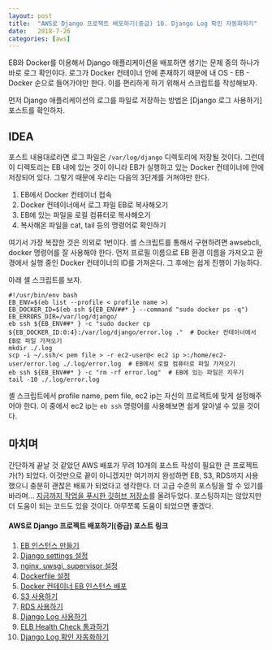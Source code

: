 ```yaml
---
layout: post
title:  "AWS로 Django 프로젝트 배포하기(중급) 10. Django Log 확인 자동화하기"
date:   2018-7-26
categories: [aws]
---
```


<p class="intro"><span class="dropcap">E</span>B와 Docker를 이용해서 Django 애플리케이션을 배포하면 생기는 문제 중의 하나가 바로 로그 확인이다. 로그가 Docker 컨테이너 안에 존재하기 때문에 내 OS - EB - Docker 순으로 들어가야만 한다. 이를 편리하게 하기 위해서 스크립트를 작성해보자.</p>

먼저 Django 애플리케이션의 로그를 파일로 저장하는 방법은 [Django 로그 사용하기] 포스트를 확인하자.

## IDEA

포스트 내용대로라면 로그 파일은 `/var/log/django` 디렉토리에 저장될 것이다. 그런데 이 디렉토리는 EB 내에 있는 것이 아니라 EB가 실행하고 있는 Docker 컨테이너에 안에 저장되어 있다. 그렇기 때문에 우리는 다음의 3단계를 거쳐야만 한다.

1. EB에서 Docker 컨테이너 접속
2. Docker 컨테이너에서 로그 파일 EB로 복사해오기
3. EB에 있는 파일을 로컬 컴퓨터로 복사해오기
4. 복사해온 파일을 cat, tail 등의 명령어로 확인하기

여기서 가장 복잡한 것은 의외로 1번이다. 셸 스크립트를 통해서 구현하려면 awsebcli, docker 명령어를 잘 사용해야 한다. 먼저 프로필 이름으로 EB 환경 이름을 가져오고 환경에서 실행 중인 Docker 컨테이너의 ID를 가져온다. 그 후에는 쉽게 진행이 가능하다.

아래 셸 스크립트를 보자.

```shell
#!/usr/bin/env bash
EB_ENV=$(eb list --profile < profile name >)
EB_DOCKER_ID=$(eb ssh ${EB_ENV##* } --command "sudo docker ps -q")
EB_ERRORS_DIR=/var/log/django/
eb ssh ${EB_ENV##* } -c "sudo docker cp ${EB_DOCKER_ID:0:4}:/var/log/django/error.log ."  # Docker 컨테이너에서 EB로 파일 가져오기
mkdir ./.log
scp -i ~/.ssh/< pem file > -r ec2-user@< ec2 ip >:/home/ec2-user/error.log ./.log/error.log  # EB에서 로컬 컴퓨터로 파일 가져오기
eb ssh ${EB_ENV##* } -c "rm -rf error.log"  # EB에 있는 파일은 지우기
tail -10 ./.log/error.log
```

셸 스크립트에서 profile name, pem file, ec2 ip는 자신의 프로젝트에 맞게 설정해주어야 한다. 이 중에서 ec2 ip는 `eb ssh` 명령어를 사용해보면 쉽게 알아낼 수 있을 것이다.

## 마치며

간단하게 끝날 것 같았던 AWS 배포가 무려 10개의 포스트 작성이 필요한 큰 프로젝트가(?) 되었다. 이것만으로 끝이 아니겠지만 여기까지 완성하면 EB, S3, RDS까지 사용했으니 충분히 괜찮은 배포가 되었다고 생각한다. 더 고급 수준의 포스팅을 할 수 있기를 바라며... [지금까지 작업을 푸시한 깃허브 저장소]를 올려두었다. 포스팅하지는 않았지만 더 도움이 되는 코드도 있을 것이다. 아무쪼록 도움이 되었으면 좋겠다.

#### AWS로 Django 프로젝트 배포하기(중급) 포스트 링크

1. [EB 인스턴스 만들기](https://yeojin-dev.github.io/blog/aws-django-intermediate-1/)
2. [Django settings 설정](https://yeojin-dev.github.io/blog/aws-django-intermediate-2/)
3. [nginx, uwsgi, supervisor 설정](https://yeojin-dev.github.io/blog/aws-django-intermediate-3/)
4. [Dockerfile 설정](https://yeojin-dev.github.io/blog/aws-django-intermediate-4/)
5. [Docker 컨테이너 EB 인스턴스 배포](https://yeojin-dev.github.io/blog/aws-django-intermediate-5/)
6. [S3 사용하기](https://yeojin-dev.github.io/blog/aws-django-intermediate-6/)
7. [RDS 사용하기](https://yeojin-dev.github.io/blog/aws-django-intermediate-7/)
8. [Django Log 사용하기](https://yeojin-dev.github.io/blog/aws-django-intermediate-8/)
9. [ELB Health Check 통과하기](https://yeojin-dev.github.io/blog/aws-django-intermediate-9/)
10. [Django Log 확인 자동화하기](https://yeojin-dev.github.io/blog/aws-django-intermediate-10/)

[지금까지 작업을 푸시한 깃허브 저장소]: https://github.com/FC-Oasis/baeminchan-django/commit/865f15b4a9a2ab2fd59a6baa5a9e94f704a8c7c5
